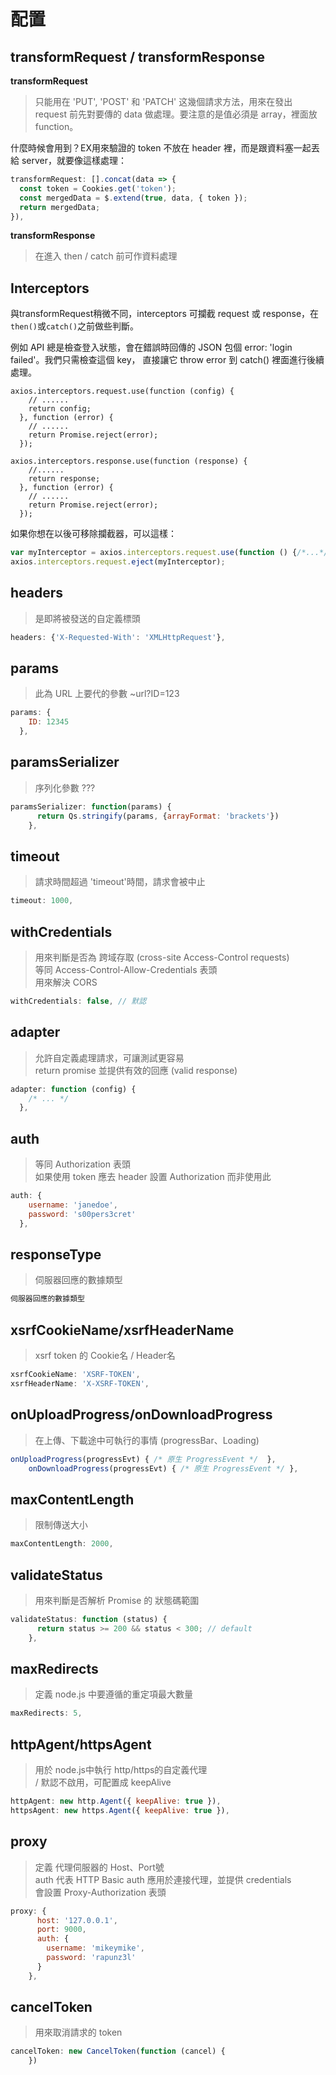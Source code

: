 # 配置

## transformRequest / transformResponse

**transformRequest**

> 只能用在 'PUT', 'POST' 和 'PATCH' 这幾個請求方法，用來在發出 request 前先對要傳的 data 做處理。要注意的是值必須是 array，裡面放 function。

什麼時候會用到？EX用來驗證的 token 不放在 header 裡，而是跟資料塞一起丟給 server，就要像這樣處理：

```javascript
transformRequest: [].concat(data => {
  const token = Cookies.get('token');
  const mergedData = $.extend(true, data, { token });
  return mergedData;
}),
```

**transformResponse**

> 在進入 then / catch 前可作資料處理

## Interceptors

與transformRequest稍微不同，interceptors 可攔截 request 或 response，在`then()`或`catch()`之前做些判斷。

例如 API 總是檢查登入狀態，會在錯誤時回傳的 JSON 包個 error: 'login failed'。我們只需檢查這個 key， 直接讓它 throw error 到 catch\(\) 裡面進行後續處理。

```text
axios.interceptors.request.use(function (config) {
    // ......
    return config;
  }, function (error) {
    // ......
    return Promise.reject(error);
  });

axios.interceptors.response.use(function (response) {
    //......
    return response;
  }, function (error) {
    // ......
    return Promise.reject(error);
  });
```

如果你想在以後可移除攔截器，可以這樣：

```javascript
var myInterceptor = axios.interceptors.request.use(function () {/*...*/});
axios.interceptors.request.eject(myInterceptor);
```

## headers

> 是即將被發送的自定義標頭

```javascript
headers: {'X-Requested-With': 'XMLHttpRequest'},
```

## params

> 此為 URL 上要代的參數 ~url?ID=123

```javascript
params: {
    ID: 12345
  },
```

## paramsSerializer

> 序列化參數 ???

```javascript
paramsSerializer: function(params) {
      return Qs.stringify(params, {arrayFormat: 'brackets'})
    },
```

## timeout

> 請求時間超過 'timeout'時間，請求會被中止

```javascript
timeout: 1000,
```

## withCredentials

> 用來判斷是否為 跨域存取 \(cross-site Access-Control requests\)  
>  等同 Access-Control-Allow-Credentials 表頭  
>  用來解決 CORS

```javascript
withCredentials: false, // 默認
```

## adapter

> 允許自定義處理請求，可讓測試更容易  
>  return promise 並提供有效的回應 \(valid response\)

```javascript
adapter: function (config) {
    /* ... */
  },
```

## auth

> 等同 Authorization 表頭  
>  如果使用 token 應去 header 設置 Authorization 而非使用此

```javascript
auth: {
    username: 'janedoe',
    password: 's00pers3cret'
  },
```

## responseType

> 伺服器回應的數據類型

```javascript
伺服器回應的數據類型
```

## xsrfCookieName/xsrfHeaderName

> xsrf token 的 Cookie名 / Header名

```javascript
xsrfCookieName: 'XSRF-TOKEN', 
xsrfHeaderName: 'X-XSRF-TOKEN',
```

## onUploadProgress/onDownloadProgress

> 在上傳、下載途中可執行的事情 \(progressBar、Loading\)

```javascript
onUploadProgress(progressEvt) { /* 原生 ProgressEvent */  },
    onDownloadProgress(progressEvt) { /* 原生 ProgressEvent */ },
```

## maxContentLength

> 限制傳送大小

```javascript
maxContentLength: 2000,
```

## validateStatus

> 用來判斷是否解析 Promise 的 狀態碼範圍

```javascript
validateStatus: function (status) {
      return status >= 200 && status < 300; // default
    },
```

## maxRedirects

> 定義 node.js 中要遵循的重定項最大數量

```javascript
maxRedirects: 5,
```

## httpAgent/httpsAgent

> 用於 node.js中執行 http/https的自定義代理  
>  / 默認不啟用，可配置成 keepAlive

```javascript
httpAgent: new http.Agent({ keepAlive: true }),
httpsAgent: new https.Agent({ keepAlive: true }),
```

## proxy

> 定義 代理伺服器的 Host、Port號  
>  auth 代表 HTTP Basic auth 應用於連接代理，並提供 credentials  
>  會設置 Proxy-Authorization 表頭

```javascript
proxy: {
      host: '127.0.0.1',
      port: 9000,
      auth: {
        username: 'mikeymike',
        password: 'rapunz3l'
      }
    },
```

## cancelToken

> 用來取消請求的 token

```javascript
cancelToken: new CancelToken(function (cancel) {
    })
```

